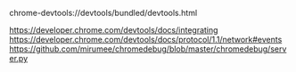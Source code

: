 chrome-devtools://devtools/bundled/devtools.html

https://developer.chrome.com/devtools/docs/integrating
https://developer.chrome.com/devtools/docs/protocol/1.1/network#events
https://github.com/mirumee/chromedebug/blob/master/chromedebug/server.py